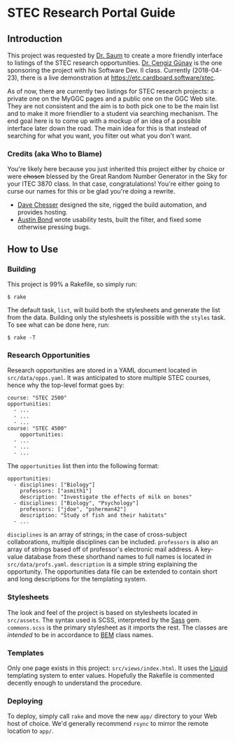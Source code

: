 STEC Research Portal Guide
==========================

Introduction
------------

This project was requested by [Dr. Saum][msaum] to create a more friendly
interface to listings of the STEC research opportunities. [Dr. Cengiz
Günay][cgunay] is the one sponsoring the project with his Software Dev. II
class. Currently (2018-04-23), there is a live demonstration at
<https://etc.cardboard.software/stec>.

As of now, there are currently two listings for STEC research projects: a
private one on the MyGGC pages and a public one on the GGC Web site. They
are not consistent and the aim is to both pick one to be the main list and
to make it more friendlier to a student via searching mechanism. The end
goal here is to come up with a mockup of an idea of a possible interface
later down the road. The main idea for this is that instead of searching for
what you want, you filter out what you don't want.

[msaum]: http://ggc.edu/about-ggc/directory/michael-saum
[cgunay]: http://ggc.edu/about-ggc/directory/cengiz-gunay

### Credits (aka Who to Blame)

You're likely here because you just inherited this project either by choice
or were ~~chosen~~ blessed by the Great Random Number Generator in the Sky
for your ITEC 3870 class.  In that case, congratulations! You're either
going to curse our names for this or be glad you're doing a rewrite.

* [Dave Chesser][dchesser] designed the site, rigged the build automation,
  and provides hosting.
* [Austin Bond][abond1] wrote usability tests, built the filter, and fixed
  some otherwise pressing bugs.

[dchesser]: https://github.com/dchesser
[abond1]: https://github.com/abond1

How to Use
----------

### Building

This project is 99% a Rakefile, so simply run:

    $ rake

The default task, `list`, will build both the stylesheets and generate the
list from the data. Building only the stylesheets is possible with the
`styles` task. To see what can be done here, run:

    $ rake -T

### Research Opportunities

Research opportunities are stored in a YAML document located in
`src/data/opps.yaml`.  It was anticipated to store multiple STEC courses,
hence why the top-level format goes by:

    course: "STEC 2500"
    opportunities:
      - ...
      - ...
      - ...
    course: "STEC 4500"
        opportunities:
      - ...
      - ...
      - ...

The `opportunities` list then into the following format:

    opportunities:
      - disciplines: ["Biology"]
        professors: ["asmith1"]
        description: "Investigate the effects of milk on bones"
      - disciplines: ["Biology", "Psychology"]
        professors: ["jdoe", "psherman42"]
        description: "Study of fish and their habitats"
	  - ...

`disciplines` is an array of strings; in the case of cross-subject
collaborations, multiple disciplines can be included. `professors` is also
an array of strings based off of professor's electronic mail address. A
key-value database from these shorthand names to full names is located in
`src/data/profs.yaml`. `description` is a simple string explaining the
opportunity. The opportunities data file can be extended to contain short
and long descriptions for the templating system.

### Stylesheets

The look and feel of the project is based on stylesheets located in
`src/assets`. The syntax used is SCSS, interpreted by the [Sass][sass] gem.
`commons.scss` is the primary stylesheet as it imports the rest. The
classes are *intended* to be in accordance to [BEM][bem] class names.

[sass]: http://sass-lang.com/
[bem]:  https://en.bem.info/methodology/css/

### Templates

Only one page exists in this project: `src/views/index.html`. It uses the
[Liquid][gh:shopify/liquid] templating system to enter values. Hopefully the
Rakefile is commented decently enough to understand the procedure.

[gh:shopify/liquid]: https://github.com/Shopify/liquid

### Deploying

To deploy, simply call `rake` and move the new `app/` directory to your Web
host of choice. We'd generally recommend `rsync` to mirror the remote
location to `app/`.
